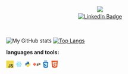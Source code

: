 <div align="center">
  <div id="header" align="center">
    <img src="https://media.giphy.com/media/kJV3yFjaVYtlP0CMOR/giphy.gif" width="100"/>
  </div>
  <div id="badges">
    <a href="https://www.linkedin.com/in/poenaru-iulian-00bb7215a/">
     <img src="https://img.shields.io/badge/LinkedIn-blue?style=for-the-badge&logo=linkedin&logoColor=white" alt="LinkedIn Badge"/>
    </a>
  </div>

  <img src="https://komarev.com/ghpvc/?username=poenaruiulian&style=flat-square&color=blue" alt=""/>
</div>

<br>

![My GitHub stats](https://github-readme-stats.vercel.app/api?username=poenaruiulian&show_icons=true&theme=radical)
[![Top Langs](https://github-readme-stats.vercel.app/api/top-langs/?username=poenaruiulian&layout=compact&theme=vision-friendly-dark)](https://github.com/anuraghazra/github-readme-stats)

**languages and tools:**  

<code><img height="20" src="https://raw.githubusercontent.com/github/explore/80688e429a7d4ef2fca1e82350fe8e3517d3494d/topics/javascript/javascript.png"></code>
<code><img height="20" src="https://raw.githubusercontent.com/github/explore/80688e429a7d4ef2fca1e82350fe8e3517d3494d/topics/react/react.png"></code>
<code><img height="20" src="https://raw.githubusercontent.com/github/explore/80688e429a7d4ef2fca1e82350fe8e3517d3494d/topics/python/python.png"></code>
<code><img height="20" src="https://raw.githubusercontent.com/github/explore/80688e429a7d4ef2fca1e82350fe8e3517d3494d/topics/git/git.png"></code>
<code><img height="20" src="https://github.com/devicons/devicon/blob/master/icons/css3/css3-plain-wordmark.svg"/></code>
<code><img height="20" src="https://github.com/devicons/devicon/blob/master/icons/html5/html5-original.svg"/></code>
